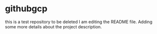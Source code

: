 # githubgcp
this is a test repository to be deleted
I am editing the README file. Adding some more details about the project description.
